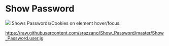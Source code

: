 # Show Password
<img src="https://github.com/srazzano/Images/blob/master/password3.png"/>
Shows Passwords/Cookies on element hover/focus.

https://raw.githubusercontent.com/srazzano/Show_Password/master/Show_Password.user.js
